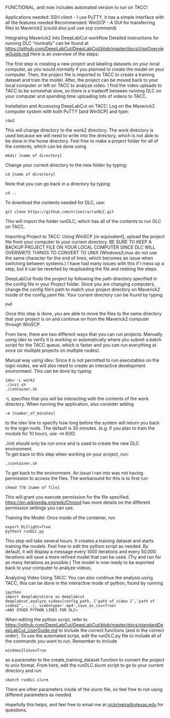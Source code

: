 FUNCTIONAL, and now includes automated version to run on TACC!

Applications needed: 
SSH client - I use PuTTY, it has a simple interface with all the features needed
Recommended: WinSCP - A GUI for transferring files to Maverick2 (could also just use scp command)

Integrating Maverick2 into DeepLabCut workflow
Detailed instructions for running DLC “normally” can be found at https://github.com/DeepLabCut/DeepLabCut/blob/master/docs/UseOverviewGuide.md
Here is an overview of the steps:

The first step is creating a new project and labeling datasets on your local computer, as you would normally if you planned to create the model on your computer. Then, the project file is imported to TACC to create a training dataset and train the model. After, the project can be moved back to your local computer or left on TACC to analyze video. I find the video uploads to TACC to be somewhat slow, so there is a tradeoff between running DLC on your computer and spending time uploading lots of videos to TACC.

Installation and Accessing DeepLabCut on TACC:
Log on the Maverick2 computer system with both PuTTY [and WinSCP] and type:

	cdw2

This will change directory to the work2 directory. The work directory is used because we will need to write into the directory, which is not able to be done in the home directory. Feel free to make a project folder for all of the contents, which can be done using 

	mkdir [name of directory]

Change your current directory to the new folder by typing: 

	cd [name of directory]
	
Note that you can go back in a directory by typing

	cd ..

To download the contents needed for DLC, use:

	git clone https://github.com/nriveira/runDLC.git
	
This will import the folder runDLC, which has all of the contents to run DLC on TACC.

Importing Project to TACC:
Using WinSCP [or equivalent], upload the project file from your computer to your current directory.
BE SURE TO KEEP A BACKUP PROJECT FILE ON YOUR LOCAL COMPUTER SINCE DLC WILL OVERWRITE THINGS TO CONVERT TO UNIX (Windows/Linux do not use the same character for the end of lines, which becomes an issue when switching between systems.)
I have had many issues with this if I mess up a step, but it can be reverted by reuploading the file and redoing the steps.

DeepLabCut finds the project by following the path directory specified in the config file in your Project folder. Since you are changing computers, change the config file’s path to match your project directory on Maverick2 inside of the config.yaml file. Your current directory can be found by typing

	pwd

Once this step is done, you are able to move the files to the same directory that your project is on and continue on from the Maverick2 computer through WinSCP.

From here, there are two different ways that you can run projects: Manually using idev to verify it is working or automatically where you submit a batch script for the TACC queue, which is faster and you can run everything at once (or multiple projects on multiple nodes). 

Manual way using idev:
Since it is not permitted to run executables on the login nodes, we will also need to create an interactive development environment. This can be done by typing:

	idev -L work2
	./init.sh
	./container.sh

-L specifies that you will be interacting with the contents of the work directory. When running the application, also consider adding

	-m [number_of_minutes] 

to the idev line to specify how long before the system will return you back to the login node. The default is 30 minutes. (e.g. if you plan to train the module for 10 hours, use -m 600)

./init should only be run once and is used to create the new DLC environment.	
To get back to this step when working on your project, run:

	./container.sh

To get back to the environment.
An issue I ran into was not having permission to access the files. The workaround for this is to first run 

	chmod 770 [name of file]

This will grant you execute permission for the file specified. https://en.wikipedia.org/wiki/Chmod has more details on the different permission settings you can use.

Training the Model:
Once inside of the container, run

	export DLClight=True
	python3 runDLC.py

This step will take several hours. It creates a training dataset and starts training the models. Feel free to edit the python script as needed. By default, it will display a message every 1000 iterations and every 50,000 iterations will save a more refined model that can be used. (Try and run for as many iterations as possible.) The model is now ready to be exported back to your computer to analyze videos. 

Analyzing Video Using TACC:
You can also continue the analysis using TACC, this can be done in the interactive mode of python, found by running

	ipython
	import deeplabcutcore as deeplabcut
	deeplabcut.analyze_videos(config_path, [‘path of video 1’,‘path of video2’, ...], videotype='.mp4',save_as_csv=True)
	<ANY OTHER PYTHON LINES FOR DLC>

When editing the python script, refer to https://github.com/DeepLabCut/DeepLabCut/blob/master/docs/standardDeepLabCut_UserGuide.md to include the correct functions (and in the correct order).
To use the automated script, edit the runDLC.py file to include all of the commands you want to run. Remember to include 
	
	windows2linux=True

as a parameter to the create_training_dataset function to convert the project to unix format. From here, edit the runDLC.slurm script to go to your current directory and run
	
	sbatch runDLC.slurm
	
There are other parameters inside of the slurm file, so feel free to run using different parameters as needed.

Hopefully this helps, and feel free to email me at nickriveira@utexas.edu for questions.
